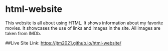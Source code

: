 # html-website

This website is all about using HTML. It shows information about my favorite movies. It showcases the use of links and images in the site. All images are taken from IMDb.

##Live Site Link: https://jtm2021.github.io/html-website/
